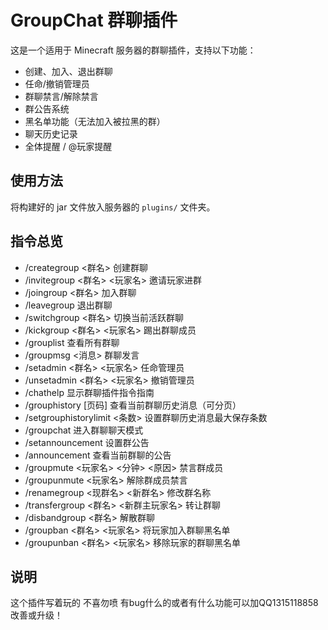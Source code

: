# GroupChat 群聊插件

这是一个适用于 Minecraft 服务器的群聊插件，支持以下功能：

- 创建、加入、退出群聊
- 任命/撤销管理员
- 群聊禁言/解除禁言
- 群公告系统
- 黑名单功能（无法加入被拉黑的群）
- 聊天历史记录
- 全体提醒 / @玩家提醒

## 使用方法
将构建好的 jar 文件放入服务器的 `plugins/` 文件夹。

## 指令总览
- /creategroup <群名> 创建群聊
- /invitegroup <群名> <玩家名> 邀请玩家进群
- /joingroup <群名> 加入群聊
- /leavegroup 退出群聊
- /switchgroup <群名> 切换当前活跃群聊
- /kickgroup <群名> <玩家名> 踢出群聊成员
- /grouplist 查看所有群聊
- /groupmsg <消息> 群聊发言
- /setadmin <群名> <玩家名> 任命管理员
- /unsetadmin <群名> <玩家名> 撤销管理员
- /chathelp 显示群聊插件指令指南
- /grouphistory [页码] 查看当前群聊历史消息（可分页）
- /setgrouphistorylimit <条数> 设置群聊历史消息最大保存条数
- /groupchat 进入群聊聊天模式
- /setannouncement 设置群公告
- /announcement 查看当前群聊的公告
- /groupmute <玩家名> <分钟> <原因> 禁言群成员
- /groupunmute <玩家名> 解除群成员禁言
- /renamegroup <现群名> <新群名> 修改群名称
- /transfergroup <群名> <新群主玩家名> 转让群聊
- /disbandgroup <群名> 解散群聊
- /groupban <群名> <玩家名> 将玩家加入群聊黑名单
- /groupunban <群名> <玩家名> 移除玩家的群聊黑名单
## 说明
这个插件写着玩的
不喜勿喷
有bug什么的或者有什么功能可以加QQ1315118858改善或升级！

